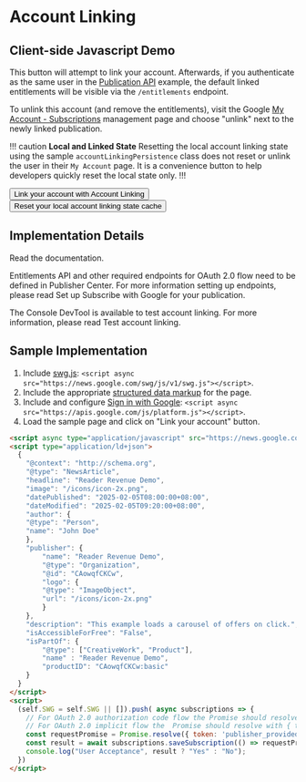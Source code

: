 <script async
  subscriptions-control="manual" 
  type="application/javascript"
  src="https://news.google.com/swg/js/v1/swg.js">
</script>

# Account Linking

## Client-side Javascript Demo

This button will attempt to link your account. Afterwards, if you authenticate 
as the same user in the [Publication API](/reference/publication-api) example,
the default linked entitlements will be visible via the `/entitlements` endpoint.

To unlink this account (and remove the entitlements), visit the Google
[My Account - Subscriptions](https://myaccount.google.com/subscriptions)
management page and choose "unlink" next to the newly linked publication.

!!! caution **Local and Linked State**
Resetting the local account linking state using the sample `accountLinkingPersistence`
class does not reset or unlink the user in their `My Account` page. It is a
convenience button to help developers quickly reset the local state only.
!!!

<button id="accountLink" class="btn btn-primary">Link your account with Account Linking</button>
<button id="accountLinkReset" class="btn btn-secondary">Reset your local account linking state cache</button>
<div id="output"></div>

## Implementation Details

Read the documentation.

Entitlements API and other required endpoints for OAuth 2.0 flow need to be defined in Publisher Center. For more information setting up endpoints, please read Set up Subscribe with Google for your publication.

The Console DevTool is available to test account linking. For more information, please read Test account linking.

## Sample Implementation

1. Include [swg.js](https://developers.google.com/news/reader-revenue/monetization/prerequisites/configure-javascript): `<script async src="https://news.google.com/swg/js/v1/swg.js"></script>`.
1. Include the appropriate [structured data markup](https://developers.google.com/news/reader-revenue/monetization/prerequisites/structured-data-markup) for the page.
1. Include and configure [Sign in with Google](https://developers.google.com/identity/gsi/web/guides/overview): `<script async src="https://apis.google.com/js/platform.js"></script>`.
1. Load the sample page and click on "Link your account" button.

```html
<script async type="application/javascript" src="https://news.google.com/swg/js/v1/swg.js"></script>
<script type="application/ld+json">
  {
    "@context": "http://schema.org",
    "@type": "NewsArticle",
    "headline": "Reader Revenue Demo",
    "image": "/icons/icon-2x.png",
    "datePublished": "2025-02-05T08:00:00+08:00",
    "dateModified": "2025-02-05T09:20:00+08:00",
    "author": {
    "@type": "Person",
    "name": "John Doe"
    },
    "publisher": {
        "name": "Reader Revenue Demo",
        "@type": "Organization",
        "@id": "CAowqfCKCw",
        "logo": {
        "@type": "ImageObject",
        "url": "/icons/icon-2x.png"
        }
    },
    "description": "This example loads a carousel of offers on click.",
    "isAccessibleForFree": "False",
    "isPartOf": {
        "@type": ["CreativeWork", "Product"],
        "name" : "Reader Revenue Demo",
        "productID": "CAowqfCKCw:basic"
    }
  }
</script>
<script>
  (self.SWG = self.SWG || []).push( async subscriptions => {
    // For OAuth 2.0 authorization code flow the Promise should resolve with { authCode: 'auth_code' }
    // For OAuth 2.0 implicit flow the  Promise should resolve with { token: 'entitlements_access_token' }
    const requestPromise = Promise.resolve({ token: 'publisher_provided_access_token' });
    const result = await subscriptions.saveSubscription(() => requestPromise);
    console.log("User Acceptance", result ? "Yes" : "No");
  })
</script>
```